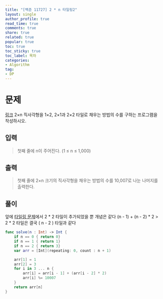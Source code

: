 ```yaml
---
title: "[백준 11727] 2 * n 타일링2"
layout: single
author_profile: true
read_time: true
comments: true
share: true
related: true
popular: true
toc: true
toc_sticky: true
toc_label: 목차
categories:
- Algorithm
tag:
- DP
---
```


# 문제
[링크](https://www.acmicpc.net/problem/11727)
2×n 직사각형을 1×2, 2×1과 2×2 타일로 채우는 방법의 수를 구하는 프로그램을 작성하시오.

## 입력
> 첫째 줄에 n이 주어진다. (1 ≤ n ≤ 1,000)

## 출력
> 첫째 줄에 2×n 크기의 직사각형을 채우는 방법의 수를 10,007로 나눈 나머지를 출력한다.

## 풀이
앞에 [타일링 문제](https://sweetfood-dev.github.io/algorithm/dp/11726-2-n/)에서 2 * 2 타일이 추가되었을 뿐 개념은 같다
(n - 1)  + (n - 2) * 2 > 2 * 2 타일은 결국 ( n - 2 ) 타일과 같다

```swift
func solve(n : Int) -> Int {
    if n == 0 { return 0}
    if n == 1 { return 1}
    if n == 2 { return 3}
    var arr = [Int](repeating: 0, count : n + 1)

    arr[1] = 1
    arr[2] = 3
    for i in 3 ... n {
        arr[i] = arr[i - 1] + (arr[i - 2] * 2)
        arr[i] %= 10007
    }
    return arr[n]
}
```
